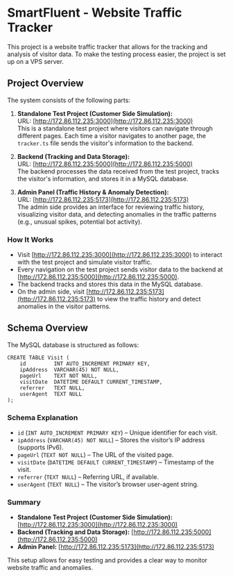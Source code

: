 # SmartFluent - Website Traffic Tracker

This project is a website traffic tracker that allows for the tracking and analysis of visitor data. To make the testing process easier, the project is set up on a VPS server.

## Project Overview

The system consists of the following parts:

1. **Standalone Test Project (Customer Side Simulation):**  
   URL: [http://172.86.112.235:3000](http://172.86.112.235:3000)  
   This is a standalone test project where visitors can navigate through different pages. Each time a visitor navigates to another page, the `tracker.ts` file sends the visitor's information to the backend.

2. **Backend (Tracking and Data Storage):**  
   URL: [http://172.86.112.235:5000](http://172.86.112.235:5000)  
   The backend processes the data received from the test project, tracks the visitor's information, and stores it in a MySQL database.

3. **Admin Panel (Traffic History & Anomaly Detection):**  
   URL: [http://172.86.112.235:5173](http://172.86.112.235:5173)  
   The admin side provides an interface for reviewing traffic history, visualizing visitor data, and detecting anomalies in the traffic patterns (e.g., unusual spikes, potential bot activity).

### How It Works

- Visit [http://172.86.112.235:3000](http://172.86.112.235:3000) to interact with the test project and simulate visitor traffic.
- Every navigation on the test project sends visitor data to the backend at [http://172.86.112.235:5000](http://172.86.112.235:5000).
- The backend tracks and stores this data in the MySQL database.
- On the admin side, visit [http://172.86.112.235:5173](http://172.86.112.235:5173) to view the traffic history and detect anomalies in the visitor patterns.

## Schema Overview

The MySQL database is structured as follows:

```
CREATE TABLE Visit (
    id         INT AUTO_INCREMENT PRIMARY KEY,
    ipAddress  VARCHAR(45) NOT NULL,
    pageUrl    TEXT NOT NULL,
    visitDate  DATETIME DEFAULT CURRENT_TIMESTAMP,
    referrer   TEXT NULL,
    userAgent  TEXT NULL
);
```

### Schema Explanation

- `id` (`INT AUTO_INCREMENT PRIMARY KEY`) – Unique identifier for each visit.
- `ipAddress` (`VARCHAR(45) NOT NULL`) – Stores the visitor’s IP address (supports IPv6).
- `pageUrl` (`TEXT NOT NULL`) – The URL of the visited page.
- `visitDate` (`DATETIME DEFAULT CURRENT_TIMESTAMP`) – Timestamp of the visit.
- `referrer` (`TEXT NULL`) – Referring URL, if available.
- `userAgent` (`TEXT NULL`) – The visitor’s browser user-agent string.

### Summary

- **Standalone Test Project (Customer Side Simulation):** [http://172.86.112.235:3000](http://172.86.112.235:3000)
- **Backend (Tracking and Data Storage):** [http://172.86.112.235:5000](http://172.86.112.235:5000)
- **Admin Panel:** [http://172.86.112.235:5173](http://172.86.112.235:5173)

This setup allows for easy testing and provides a clear way to monitor website traffic and anomalies.
